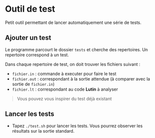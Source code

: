 # Outil de test
Petit outil permettant de lancer automatiquement une série de tests.

## Ajouter un test
Le programme parcourt le dossier `tests` et cherche des repertoires. Un repertoire correspond à un test.

Dans chaque repertoire de test, on doit trouver les fichiers suivant :

- `fichier.in` : commande à executer pour faire le test
- `fichier.out` : correspondant à la sortie attendue (à comparer avec la sortie de `fichier.in`)
- `fichier.lt` : correspondant au code **Lutin** à analyser

>Vous pouvez vous inspirer du test déjà existant

## Lancer les tests
- Tapez `./test.sh` pour lancer les tests. Vous pourrez observer les résultats sur la sortie standard.